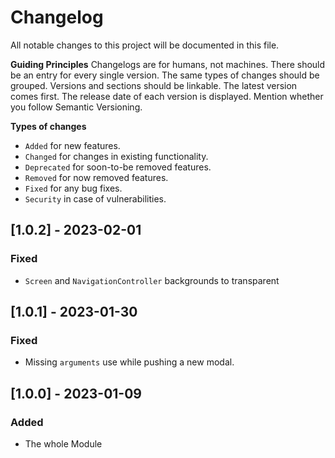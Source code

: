 # Changelog
All notable changes to this project will be documented in this file.

**Guiding Principles**
Changelogs are for humans, not machines.
There should be an entry for every single version.
The same types of changes should be grouped.
Versions and sections should be linkable.
The latest version comes first.
The release date of each version is displayed.
Mention whether you follow Semantic Versioning.

**Types of changes**
* `Added` for new features.
* `Changed` for changes in existing functionality.
* `Deprecated` for soon-to-be removed features.
* `Removed` for now removed features.
* `Fixed` for any bug fixes.
* `Security` in case of vulnerabilities.

## [1.0.2] - 2023-02-01

### Fixed
- `Screen` and `NavigationController` backgrounds to transparent

## [1.0.1] - 2023-01-30

### Fixed
- Missing `arguments` use while pushing a new modal.

## [1.0.0] - 2023-01-09

### Added
- The whole Module
